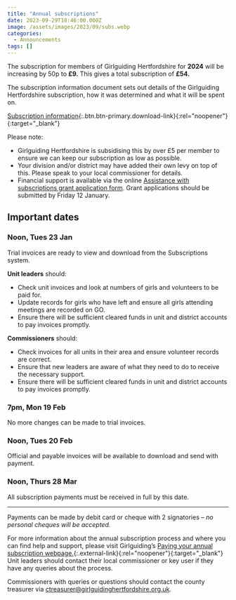 ```yaml
---
title: "Annual subscriptions"
date: 2023-09-29T18:46:00.000Z
image: /assets/images/2023/09/subs.webp
categories:
  - Announcements
tags: []
---
```

The subscription for members of Girlguiding Hertfordshire for **2024** will be increasing by 50p to **£9.**  This gives a total subscription of **£54.**

The subscription information document sets out details of the Girlguiding Hertfordshire subscription, how it was determined and what it will be spent on.

[Subscription information](/assets/docs/2024/subscriptions-2024.pdf){:.btn.btn-primary.download-link}{:rel="noopener"}{:target="_blank"}

Please note:

- Girlguiding Hertfordshire is subsidising this by over £5 per member to ensure we can keep our subscription as low as possible.
- Your division and/or district may have added their own levy on top of this.  Please speak to your local commissioner for details.
- Financial support is available via the online [Assistance with subscriptions grant application form](/about-us/resources/#member-grants). Grant applications should be submitted by Friday 12 January.

## Important dates

### Noon, Tues 23 Jan

Trial invoices are ready to view and download from the Subscriptions system.

**Unit leaders** should:

- Check unit invoices and look at numbers of girls and volunteers to be paid for.
- Update records for girls who have left and ensure all girls attending meetings are recorded on GO.
- Ensure there will be sufficient cleared funds in unit and district accounts to pay invoices promptly.

**Commissioners** should:

- Check invoices for all units in their area and ensure volunteer records are correct.
- Ensure that new leaders are aware of what they need to do to receive the necessary support.
- Ensure there will be sufficient cleared funds in unit and district accounts to pay invoices promptly.

### 7pm, Mon 19 Feb

No more changes can be made to trial invoices.

### Noon, Tues 20 Feb

Official and payable invoices will be available to download and send with payment.

### Noon, Thurs 28 Mar

All subscription payments must be received in full by this date.

___

Payments can be made by debit card or cheque with 2 signatories – *no personal cheques will be accepted.*

For more information about the annual subscription process and where you can find help and support, please visit Girlguiding’s [Paying your annual subscription webpage.](https://www.girlguiding.org.uk/information-for-volunteers/running-your-unit/finance-insurance-and-property/subscriptions/paying-your-subscriptions/){:.external-link}{:rel="noopener"}{:target="_blank"}  Unit leaders should contact their local commissioner or key user if they have any queries about the process.

Commissioners with queries or questions should contact the county treasurer via <ctreasurer@girlguidinghertfordshire.org.uk>.
